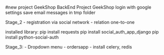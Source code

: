 #new project GeekShop
BackEnd Project GeekShop
login with google settings
save email messages in tmp folder

Stage_2
    - registration via social network
    - relation one-to-one

installed library:
    pip install requests
    pip install social_auth_app_django
    pip install python-social-auth

Stage_3:
    - Dropdown menu
    - ordersapp
    - install celery, redis





